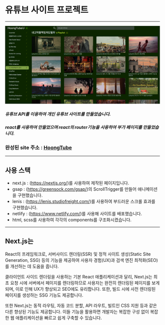 # 유튜브 사이트 프로젝트
-------------------------------

![유튜브사이트 썸네일이미지](/public/assets/images/hoongtube_thumb.PNG)

##### 유튜브 API를 이용하여 개인 유튜브 사이트를 만들었습니다.
##### react를 사용하여 만들었으며 react의 router기능을 사용하여 부가 페이지를 만들었습니다.

### 완성된 site 주소 : [HoongTube][hoongtubelink]
[hoongtubelink]: https://hoongtube.netlify.app/ "go hoongtube"
------------------------------
## 사용 스택
- next.js : (https://nextjs.org/)를 사용하여 제작된 페이지입니다.
- gsap : (https://greensock.com/gsap/)의 ScrollTrigger를 만들어 애니메이션을 구현했습니다.
- lenis : (https://lenis.studiofreight.com/)를 사용하여 부드러운 스크롤 효과를 구현했습니다.
- netlify : (https://www.netlify.com/)를 사용해 사이트를 배포했습니다.
- html, scss를 사용하여 각각의 components를 구조화시켰습니다.

-----------------------------------
## Next.js는    
 React의 프레임워크로, 서버사이드 렌더링(SSR) 및 정적 사이트 생성(Static Site Generation, SSG) 등의 기능을 제공하여 사용자 경험(UX)과 검색 엔진 최적화(SEO)를 개선하는 데 도움을 줍니다.

클라이언트 사이드 렌더링을 사용하는 기본 React 애플리케이션과 달리, Next.js는 최초 요청 시에 서버에서 페이지를 렌더링하므로 사용자는 완전히 렌더링된 페이지를 보게 되며, 이로 인해 UX가 향상되고 SEO에도 유리합니다. 또한, 빌드 시에 사전 렌더링된 페이지를 생성하는 SSG 기능도 제공합니다.

또한 Next.js는 동적 라우팅, 자동 코드 분할, API 라우트, 빌트인 CSS 지원 등과 같은 다른 향상된 기능도 제공합니다. 이들 기능을 활용하면 개발자는 복잡한 구성 없이 복잡한 웹 애플리케이션을 빠르고 쉽게 구축할 수 있습니다.

